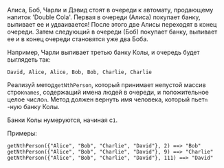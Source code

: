 Алиса, Боб, Чарли и Дэвид стоят в очереди к автомату, продающему напиток 'Double Cola'. Первая в
очереди (Алиса) покупает банку, выпивает ее и удваивается! После этого две Алисы переходят в конец
очереди. Затем следующий в очереди (Боб) покупает банку, выпивает ее и в конец очереди становятся
уже два Боба.

Например, Чарли выпивает третью банку Колы, и очередь будет выглядеть так:

```
David, Alice, Alice, Bob, Bob, Charlie, Charlie
```

Реализуй метод`getNthPerson`, который принимает непустой массив строк`names`, содержащий имена
людей в очереди, и положительное целое число`n`. Метод должен вернуть имя человека, который пьет`n`
-ную банку Колы.

Банки Колы нумеруются, начиная с`1`.

Примеры:

```
getNthPerson({"Alice", "Bob", "Charlie", "David"}, 2) ==> "Bob"
getNthPerson({"Alice", "Bob", "Charlie", "David"}, 9) ==> "Charlie"
getNthPerson({"Alice", "Bob", "Charlie", "David"}, 111) ==> "David"
```